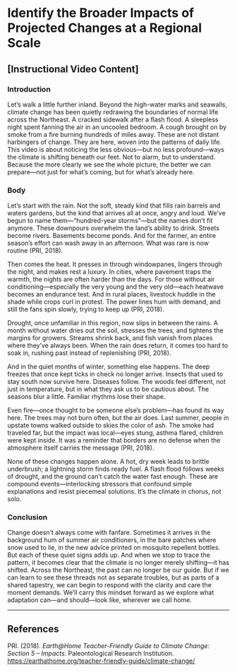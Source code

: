 # Identify the Broader Impacts of Projected Changes at a Regional Scale

## [Instructional Video Content]

### Introduction

Let’s walk a little further inland. Beyond the high-water marks and seawalls, climate change has been quietly redrawing the boundaries of normal life across the Northeast. A cracked sidewalk after a flash flood. A sleepless night spent fanning the air in an uncooled bedroom. A cough brought on by smoke from a fire burning hundreds of miles away. These are not distant harbingers of change. They are here, woven into the patterns of daily life. This video is about noticing the less obvious—but no less profound—ways the climate is shifting beneath our feet. Not to alarm, but to understand. Because the more clearly we see the whole picture, the better we can prepare—not just for what’s coming, but for what’s already here.

### Body

Let’s start with the rain. Not the soft, steady kind that fills rain barrels and waters gardens, but the kind that arrives all at once, angry and loud. We’ve begun to name them—“hundred-year storms”—but the names don’t fit anymore. These downpours overwhelm the land’s ability to drink. Streets become rivers. Basements become ponds. And for the farmer, an entire season’s effort can wash away in an afternoon. What was rare is now routine (PRI, 2018).

Then comes the heat. It presses in through windowpanes, lingers through the night, and makes rest a luxury. In cities, where pavement traps the warmth, the nights are often harder than the days. For those without air conditioning—especially the very young and the very old—each heatwave becomes an endurance test. And in rural places, livestock huddle in the shade while crops curl in protest. The power lines hum with demand, and still the fans spin slowly, trying to keep up (PRI, 2018).

Drought, once unfamiliar in this region, now slips in between the rains. A month without water dries out the soil, stresses the trees, and tightens the margins for growers. Streams shrink back, and fish vanish from places where they’ve always been. When the rain does return, it comes too hard to soak in, rushing past instead of replenishing (PRI, 2018).

And in the quiet months of winter, something else happens. The deep freezes that once kept ticks in check no longer arrive. Insects that used to stay south now survive here. Diseases follow. The woods feel different, not just in temperature, but in what they ask us to be cautious about. The seasons blur a little. Familiar rhythms lose their shape.

Even fire—once thought to be someone else’s problem—has found its way here. The trees may not burn often, but the air does. Last summer, people in upstate towns walked outside to skies the color of ash. The smoke had traveled far, but the impact was local—eyes stung, asthma flared, children were kept inside. It was a reminder that borders are no defense when the atmosphere itself carries the message (PRI, 2018).

None of these changes happen alone. A hot, dry week leads to brittle underbrush; a lightning storm finds ready fuel. A flash flood follows weeks of drought, and the ground can’t catch the water fast enough. These are compound events—interlocking stressors that confound simple explanations and resist piecemeal solutions. It’s the climate in chorus, not solo.

### Conclusion

Change doesn’t always come with fanfare. Sometimes it arrives in the background hum of summer air conditioners, in the bare patches where snow used to lie, in the new advice printed on mosquito repellent bottles. But each of these quiet signs adds up. And when we stop to trace the pattern, it becomes clear that the climate is no longer merely shifting—it has shifted. Across the Northeast, the past can no longer be our guide. But if we can learn to see these threads not as separate troubles, but as parts of a shared tapestry, we can begin to respond with the clarity and care the moment demands. We’ll carry this mindset forward as we explore what adaptation can—and should—look like, wherever we call home.

---

## References

PRI. (2018). *Earth@Home Teacher-Friendly Guide to Climate Change: Section 5 – Impacts*. Paleontological Research Institution. https://earthathome.org/teacher-friendly-guide/climate-change/

